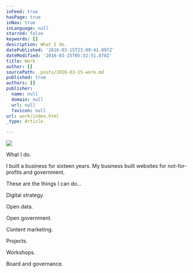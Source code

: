 ```yaml
---
inFeed: true
hasPage: true
inNav: true
inLanguage: null
starred: false
keywords: []
description: What I do.
datePublished: '2016-03-15T23:09:41.897Z'
dateModified: '2016-03-15T05:52:51.878Z'
title: Work
author: []
sourcePath: _posts/2016-03-15-work.md
published: true
authors: []
publisher:
  name: null
  domain: null
  url: null
  favicon: null
url: work/index.html
_type: Article

---
```

![](https://the-grid-user-content.s3-us-west-2.amazonaws.com/6e51f653-8b89-43f9-8c77-d248a69447e2.jpg)

What I do.

I built a business for sixteen years. My business built websites for not-for-profits and government.

These are the things I can do...

Digital strategy.

Open data. 

Open government.

Content marketing.

Projects.

Workshops.

Board and governance.